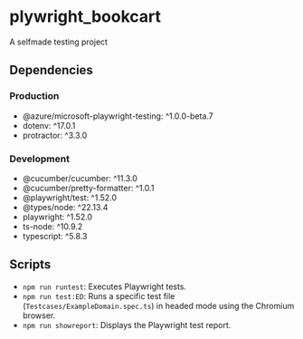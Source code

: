# plywright_bookcart

A selfmade testing project

## Dependencies

### Production
- @azure/microsoft-playwright-testing: ^1.0.0-beta.7
- dotenv: ^17.0.1
- protractor: ^3.3.0

### Development
- @cucumber/cucumber: ^11.3.0
- @cucumber/pretty-formatter: ^1.0.1
- @playwright/test: ^1.52.0
- @types/node: ^22.13.4
- playwright: ^1.52.0
- ts-node: ^10.9.2
- typescript: ^5.8.3

## Scripts

- `npm run runtest`: Executes Playwright tests.
- `npm run test:ED`: Runs a specific test file (`Testcases/ExampleDomain.spec.ts`) in headed mode using the Chromium browser.
- `npm run showreport`: Displays the Playwright test report.
